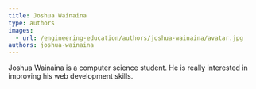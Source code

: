 ```yaml
---
title: Joshua Wainaina
type: authors
images:
  - url: /engineering-education/authors/joshua-wainaina/avatar.jpg
authors: joshua-wainaina
---
```

Joshua Wainaina is a computer science student. He is really interested in improving his web development skills.
